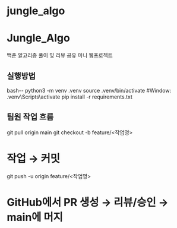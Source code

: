 # jungle_algo
# Jungle_Algo

백준 알고리즘 풀이 및 리뷰 공유 미니 웹프로젝트

## 실행방법
bash--
python3 -m venv .venv
source .venv/bin/activate	#Window:  .venv\Scripts\activate
pip install -r requirements.txt

## 팀원 작업 흐름

  git pull origin main
  git checkout -b feature/<작업명>
  # 작업 → 커밋
  git push -u origin feature/<작업명>
  # GitHub에서 PR 생성 → 리뷰/승인 → main에 머지

